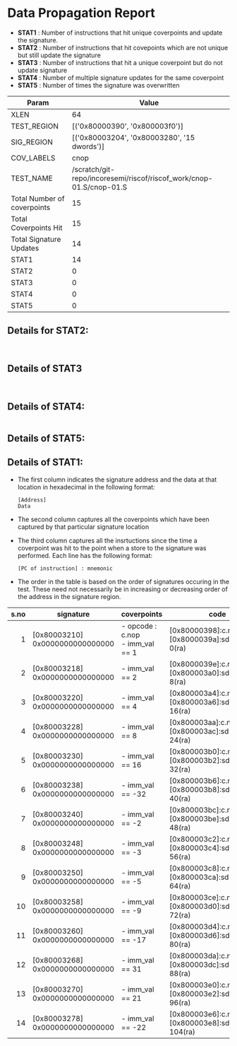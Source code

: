 
# Data Propagation Report

- **STAT1** : Number of instructions that hit unique coverpoints and update the signature.
- **STAT2** : Number of instructions that hit covepoints which are not unique but still update the signature
- **STAT3** : Number of instructions that hit a unique coverpoint but do not update signature
- **STAT4** : Number of multiple signature updates for the same coverpoint
- **STAT5** : Number of times the signature was overwritten

| Param                     | Value    |
|---------------------------|----------|
| XLEN                      | 64      |
| TEST_REGION               | [('0x80000390', '0x800003f0')]      |
| SIG_REGION                | [('0x80003204', '0x80003280', '15 dwords')]      |
| COV_LABELS                | cnop      |
| TEST_NAME                 | /scratch/git-repo/incoresemi/riscof/riscof_work/cnop-01.S/cnop-01.S    |
| Total Number of coverpoints| 15     |
| Total Coverpoints Hit     | 15      |
| Total Signature Updates   | 14      |
| STAT1                     | 14      |
| STAT2                     | 0      |
| STAT3                     | 0     |
| STAT4                     | 0     |
| STAT5                     | 0     |

## Details for STAT2:

```


```

## Details of STAT3

```


```

## Details of STAT4:

```

```

## Details of STAT5:



## Details of STAT1:

- The first column indicates the signature address and the data at that location in hexadecimal in the following format: 
  ```
  [Address]
  Data
  ```

- The second column captures all the coverpoints which have been captured by that particular signature location

- The third column captures all the insrtuctions since the time a coverpoint was
  hit to the point when a store to the signature was performed. Each line has
  the following format:
  ```
  [PC of instruction] : mnemonic
  ```
- The order in the table is based on the order of signatures occuring in the
  test. These need not necessarily be in increasing or decreasing order of the
  address in the signature region.

|s.no|            signature             |              coverpoints               |                              code                               |
|---:|----------------------------------|----------------------------------------|-----------------------------------------------------------------|
|   1|[0x80003210]<br>0x0000000000000000|- opcode : c.nop<br> - imm_val == 1<br> |[0x80000398]:c.nop.hint.1<br> [0x8000039a]:sd zero, 0(ra)<br>    |
|   2|[0x80003218]<br>0x0000000000000000|- imm_val == 2<br>                      |[0x8000039e]:c.nop.hint.2<br> [0x800003a0]:sd zero, 8(ra)<br>    |
|   3|[0x80003220]<br>0x0000000000000000|- imm_val == 4<br>                      |[0x800003a4]:c.nop.hint.4<br> [0x800003a6]:sd zero, 16(ra)<br>   |
|   4|[0x80003228]<br>0x0000000000000000|- imm_val == 8<br>                      |[0x800003aa]:c.nop.hint.8<br> [0x800003ac]:sd zero, 24(ra)<br>   |
|   5|[0x80003230]<br>0x0000000000000000|- imm_val == 16<br>                     |[0x800003b0]:c.nop.hint.16<br> [0x800003b2]:sd zero, 32(ra)<br>  |
|   6|[0x80003238]<br>0x0000000000000000|- imm_val == -32<br>                    |[0x800003b6]:c.nop.hint.32<br> [0x800003b8]:sd zero, 40(ra)<br>  |
|   7|[0x80003240]<br>0x0000000000000000|- imm_val == -2<br>                     |[0x800003bc]:c.nop.hint.62<br> [0x800003be]:sd zero, 48(ra)<br>  |
|   8|[0x80003248]<br>0x0000000000000000|- imm_val == -3<br>                     |[0x800003c2]:c.nop.hint.61<br> [0x800003c4]:sd zero, 56(ra)<br>  |
|   9|[0x80003250]<br>0x0000000000000000|- imm_val == -5<br>                     |[0x800003c8]:c.nop.hint.59<br> [0x800003ca]:sd zero, 64(ra)<br>  |
|  10|[0x80003258]<br>0x0000000000000000|- imm_val == -9<br>                     |[0x800003ce]:c.nop.hint.55<br> [0x800003d0]:sd zero, 72(ra)<br>  |
|  11|[0x80003260]<br>0x0000000000000000|- imm_val == -17<br>                    |[0x800003d4]:c.nop.hint.47<br> [0x800003d6]:sd zero, 80(ra)<br>  |
|  12|[0x80003268]<br>0x0000000000000000|- imm_val == 31<br>                     |[0x800003da]:c.nop.hint.31<br> [0x800003dc]:sd zero, 88(ra)<br>  |
|  13|[0x80003270]<br>0x0000000000000000|- imm_val == 21<br>                     |[0x800003e0]:c.nop.hint.21<br> [0x800003e2]:sd zero, 96(ra)<br>  |
|  14|[0x80003278]<br>0x0000000000000000|- imm_val == -22<br>                    |[0x800003e6]:c.nop.hint.42<br> [0x800003e8]:sd zero, 104(ra)<br> |
